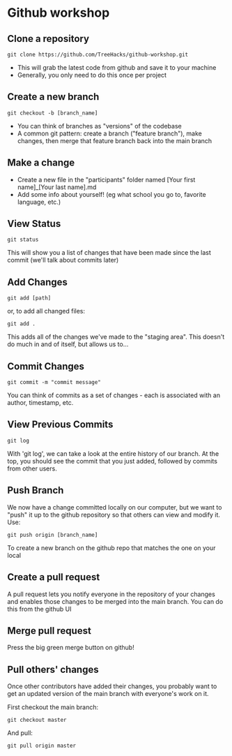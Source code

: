 # Github workshop

## Clone a repository

`git clone https://github.com/TreeHacks/github-workshop.git`

-   This will grab the latest code from github and save it to your machine
-   Generally, you only need to do this once per project

## Create a new branch

`git checkout -b [branch_name]`

-   You can think of branches as "versions" of the codebase
-   A common git pattern: create a branch ("feature branch"), make changes, then merge that feature branch back into the main branch

## Make a change

-   Create a new file in the "participants" folder named [Your first name]\_[Your last name].md
-   Add some info about yourself! (eg what school you go to, favorite language, etc.)

## View Status

`git status`

This will show you a list of changes that have been made since the last commit (we'll talk about commits later)

## Add Changes

`git add [path]`

or, to add all changed files:

`git add .`

This adds all of the changes we've made to the "staging area". This doesn't do much in and of itself, but allows us to...

## Commit Changes

`git commit -m "commit message"`

You can think of commits as a set of changes - each is associated with an author, timestamp, etc.

## View Previous Commits

`git log`

With 'git log', we can take a look at the entire history of our branch. At the top, you should see the commit that you just added, followed by commits from other users.

## Push Branch

We now have a change committed locally on our computer, but we want to "push" it up to the github repository so that others can view and modify it. Use:

`git push origin [branch_name]`

To create a new branch on the github repo that matches the one on your local

## Create a pull request

A pull request lets you notify everyone in the repository of your changes and enables those changes to be merged into the main branch. You can do this from the github UI

## Merge pull request

Press the big green merge button on github!

## Pull others' changes

Once other contributors have added their changes, you probably want to get an updated version of the main branch with everyone's work on it.

First checkout the main branch:

`git checkout master`

And pull:

`git pull origin master`
